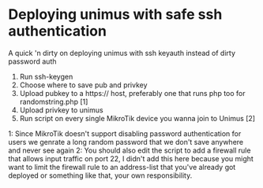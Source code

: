 # Deploying unimus with safe ssh authentication
A quick 'n dirty on deploying unimus with ssh keyauth instead of dirty password auth

1. Run ssh-keygen
2. Choose where to save pub and privkey
3. Upload pubkey to a https:// host, preferably one that runs php too for randomstring.php [1]
4. Upload privkey to unimus
5. Run script on every single MikroTik device you wanna join to Unimus [2]


1: Since MikroTik doesn't support disabling password authentication for users we genrate a long random password that we don't save anywhere and never see again
2: You should also edit the script to add a firewall rule that allows input traffic on port 22, I didn't add this here because you might want to limit the firewall rule to an address-list that you've already got deployed or something like that, your own responsibility.

